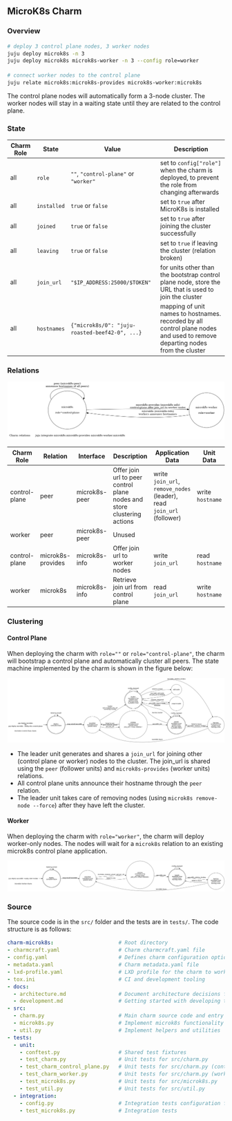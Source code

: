 ## MicroK8s Charm

### Overview

```bash
# deploy 3 control plane nodes, 3 worker nodes
juju deploy microk8s -n 3
juju deploy microk8s microk8s-worker -n 3 --config role=worker

# connect worker nodes to the control plane
juju relate microk8s:microk8s-provides microk8s-worker:microk8s
```

The control plane nodes will automatically form a 3-node cluster. The worker nodes will stay in a waiting state until they are related to the control plane.

### State

| Charm Role | State       | Value                                          | Description                                                                                                                 |
| ---------- | ----------- | ---------------------------------------------- | --------------------------------------------------------------------------------------------------------------------------- |
| all        | `role`      | `""`, `"control-plane"` or `"worker"`          | set to `config["role"]` when the charm is deployed, to prevent the role from changing afterwards                            |
| all        | `installed` | `true` or `false`                              | set to `true` after MicroK8s is installed                                                                                   |
| all        | `joined`    | `true` or `false`                              | set to `true` after joining the cluster successfully                                                                        |
| all        | `leaving`   | `true` or `false`                              | set to `true` if leaving the cluster (relation broken)                                                                      |
| all        | `join_url`  | `"$IP_ADDRESS:25000/$TOKEN"`                   | for units other than the bootstrap control plane node, store the URL that is used to join the cluster                       |
| all        | `hostnames` | `{"microk8s/0": "juju-roasted-beef42-0", ...}` | mapping of unit names to hostnames. recorded by all control plane nodes and used to remove departing nodes from the cluster |

### Relations

![relations](./fsm/relations.png)

| Charm Role    | Relation          | Interface     | Description                                                             | Application Data                                                      | Unit Data        |
| ------------- | ----------------- | ------------- | ----------------------------------------------------------------------- | --------------------------------------------------------------------- | ---------------- |
| control-plane | peer              | microk8s-peer | Offer join url to peer control plane nodes and store clustering actions | write `join_url`, `remove_nodes` (leader), read `join_url` (follower) | write `hostname` |
| worker        | peer              | microk8s-peer | Unused                                                                  |                                                                       |                  |
| control-plane | microk8s-provides | microk8s-info | Offer join url to worker nodes                                          | write `join_url`                                                      | read `hostname`  |
| worker        | microk8s          | microk8s-info | Retrieve join url from control plane                                    | read `join_url`                                                       | write `hostname` |

### Clustering

#### Control Plane

When deploying the charm with `role=""` or `role="control-plane"`, the charm will bootstrap a control plane and automatically cluster all peers. The state machine implemented by the charm is shown in the figure below:

![control plane](./fsm/control-plane.png)

- The leader unit generates and shares a `join_url` for joining other (control plane or worker) nodes to the cluster. The join_url is shared using the `peer` (follower units) and `microk8s-provides` (worker units) relations.
- All control plane units announce their hostname through the `peer` relation.
- The leader unit takes care of removing nodes (using `microk8s remove-node --force`) after they have left the cluster.

#### Worker

When deploying the charm with `role="worker"`, the charm will deploy worker-only nodes. The nodes will wait for a `microk8s` relation to an existing microk8s control plane application.

![worker](./fsm/worker.png)

### Source

The source code is in the `src/` folder and the tests are in `tests/`. The code structure is as follows:

```yaml
charm-microk8s:                     # Root directory
- charmcraft.yaml                   # Charm charmcraft.yaml file
- config.yaml                       # Defines charm configuration options
- metadata.yaml                     # Charm metadata.yaml file
- lxd-profile.yaml                  # LXD profile for the charm to work on LXD
- tox.ini                           # CI and development tooling
- docs:
  - architecture.md                 # Document architecture decisions for the charm
  - development.md                  # Getting started with developing the charm and running tests
- src:
  - charm.py                        # Main charm source code and entry point
  - microk8s.py                     # Implement microk8s functionality
  - util.py                         # Implement helpers and utilities
- tests:
  - unit:
    - conftest.py                   # Shared test fixtures
    - test_charm.py                 # Unit tests for src/charm.py
    - test_charm_control_plane.py   # Unit tests for src/charm.py (control plane specific)
    - test_charm_worker.py          # Unit tests for src/charm.py (worker specific)
    - test_microk8s.py              # Unit tests for src/microk8s.py
    - test_util.py                  # Unit tests for src/util.py
  - integration:
    - config.py                     # Integration tests configuration file
    - test_microk8s.py              # Integration tests
```
